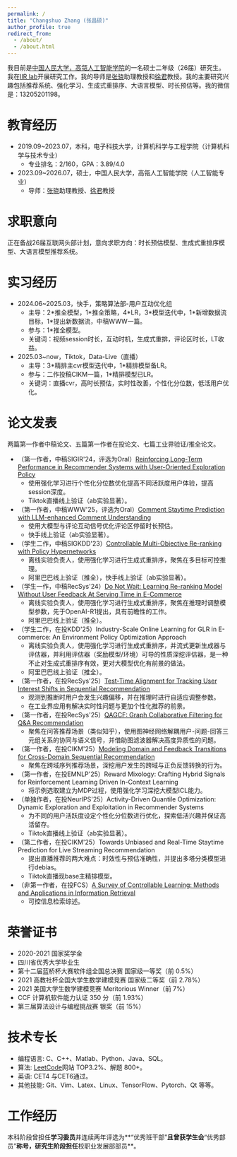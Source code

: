 ```yaml
---
permalink: /
title: "Changshuo Zhang (张昌硕)"
author_profile: true
redirect_from: 
  - /about/
  - /about.html
---
```


我目前是[中国人民大学，高瓴人工智能学院](http://ai.ruc.edu.cn/english/index.htm)的一名硕士二年级（26届）研究生。我在[IIR lab](https://ruc-iir-lab.github.io/)开展研究工作。我的导师是[张骁](https://scholar.google.com/citations?user=5FZ6wbAAAAAJ&hl=zh-CN&oi=ao)助理教授和[徐君](https://scholar.google.com/citations?user=su14mcEAAAAJ)教授。我的主要研究兴趣包括推荐系统、强化学习、生成式重排序、大语言模型、时长预估等。我的微信是：13205201198。

教育经历
======
+ 2019.09~2023.07，本科，电子科技大学，计算机科学与工程学院（计算机科学与技术专业）
  + 专业排名：2/160，GPA：3.89/4.0
+ 2023.09~2026.07，硕士，中国人民大学，高瓴人工智能学院（人工智能专业）
  + 导师：[张骁](https://scholar.google.com/citations?user=5FZ6wbAAAAAJ&hl=zh-CN&oi=ao)助理教授、[徐君](https://scholar.google.com/citations?user=su14mcEAAAAJ)教授

求职意向
======

正在备战26届互联网头部计划，意向求职方向：时长预估模型、生成式重排序模型、大语言模型推荐系统。

实习经历
======

+ 2024.06~2025.03，快手，策略算法部-用户互动优化组
  + 主导：2\*推全模型，1\*推全策略，4\*LR，3\*模型迭代中，1\*新增数据流目标，1\*提出新数据流，中稿WWW一篇。
  + 参与：1\*推全模型。
  + 关键词：视频session时长，互动时机，生成式重排，评论区时长，LT收益。
+ 2025.03~now，Tiktok，Data-Live（直播）
  + 主导：3\*精排主cvr模型迭代中，1*精排模型备LR。
  + 参与：二作投稿CIKM一篇，1\*精排模型已LR。
  + 关键词：直播cvr，高时长预估，实时性改善，个性化分位数，低活用户优化。

论文发表
======

两篇第一作者中稿论文、五篇第一作者在投论文、七篇工业界验证/推全论文。

+ （第一作者，中稿SIGIR'24，评选为Oral）[Reinforcing Long-Term Performance in Recommender Systems with User-Oriented Exploration Policy](https://dl.acm.org/doi/10.1145/3626772.3657714)
  + 使用强化学习进行个性化分位数优化提高不同活跃度用户体验，提高session深度。
  + Tiktok直播线上验证（ab实验显著）。
+ （第一作者，中稿WWW'25，评选为Oral）[Comment Staytime Prediction with LLM-enhanced Comment Understanding](https://dl.acm.org/doi/10.1145/3701716.3715213)
  + 使用大模型与评论互动信号优化评论区停留时长预估。
  + 快手线上验证（ab实验显著）。
+ （学生二作，中稿SIGKDD'23）[Controllable Multi-Objective Re-ranking with Policy Hypernetworks](https://dl.acm.org/doi/abs/10.1145/3580305.3599796)
  + 离线实验负责人，使用强化学习进行生成式重排序，聚焦在多目标可控推理。
  + 阿里巴巴线上验证（推全），快手线上验证（ab实验显著）。
+ （学生一作，中稿RecSys'24）[Do Not Wait: Learning Re-ranking Model Without User Feedback At Serving Time in E-Commerce](https://dl.acm.org/doi/abs/10.1145/3640457.3688165)
  + 离线实验负责人，使用强化学习进行生成式重排序，聚焦在推理时调整模型参数，先于OpenAI-R1提出，具有前瞻性的工作。
  + 阿里巴巴线上验证（推全）。
+ （学生二作，在投KDD'25）Industry-Scale Online Learning for GLR in E-commerce: An Environment Policy Optimization Approach
  + 离线实验负责人，使用强化学习进行生成式重排序，并流式更新生成器与评估器，并利用评估器（奖励模型/环境）可导的性质深挖评估器，是一种不止对生成式重排序有效，更对大模型优化有前景的做法。
  + 阿里巴巴线上验证（推全）。
+ （第一作者，在投RecSys'25）[Test-Time Alignment for Tracking User Interest Shifts in Sequential Recommendation](https://arxiv.org/abs/2504.01489)
  + 观测到推断时用户会发生兴趣偏移，并在推理时进行自适应调整参数。
  + 在工业界应用有解决实时性问题与更加个性化推荐的前景。
+ （第一作者，在投RecSys'25）[QAGCF: Graph Collaborative Filtering for Q&A Recommendation](https://arxiv.org/abs/2406.04828)
  + 聚焦在问答推荐场景（类似知乎），使用图神经网络解耦用户-问题-回答三元组关系的协同与语义信号，并借助图滤波器解决高度异质性的问题。
+ （第一作者，在投CIKM'25）[Modeling Domain and Feedback Transitions for Cross-Domain Sequential Recommendation](https://arxiv.org/abs/2408.08209)
  + 聚焦在跨域序列推荐场景，深挖用户发生的跨域与正负反馈转换的行为。
+ （第一作者，在投EMNLP'25）Reward Mixology: Crafting Hybrid Signals for
  Reinforcement Learning Driven In-Context Learning
  + 将示例选取建立为MDP过程，使用强化学习深挖大模型ICL能力。
+ （单独作者，在投NeurIPS'25）Activity-Driven Quantile Optimization: Dynamic Exploration and Exploitation in Recommender Systems
  + 为不同的用户活跃度设定个性化分位数进行优化，探索低活兴趣并保证高活留存。
  + Tiktok直播线上验证（ab实验显著）。
+ （第二作者，在投CIKM'25）Towards Unbiased and Real-Time Staytime Prediction for Live Streaming Recommendation
  + 提出直播推荐的两大难点：时效性与预估准确性，并提出多塔分类模型进行debias。
  + Tiktok直播现base主精排模型。
+ （非第一作者，在投FCS）[A Survey of Controllable Learning: Methods and Applications in Information Retrieval](https://arxiv.org/abs/2407.06083)
  + 可控信息检索综述。

荣誉证书
======

+ 2020-2021 国家奖学金
+ 四川省优秀大学毕业生
+ 第十二届蓝桥杯大赛软件组全国总决赛 国家级一等奖（前 0.5%）
+ 2021 高教社杯全国大学生数学建模竞赛 国家级二等奖（前 2.78%）
+ 2021 美国大学生数学建模竞赛 Meritorious Winner（前 7%）
+ CCF 计算机软件能力认证 350 分（前 1.93%）
+ 第三届算法设计与编程挑战赛 银奖（前 15%）

技术专长
======

+ 编程语言: C、C++、Matlab、Python、Java、SQL。
+ 算法: [LeetCode](https://leetcode.cn/u/lyingcs/)网站 TOP3.2%、解题 800+。
+ 英语: CET4 与CET6通过。
+ 其他技能: Git、Vim、Latex、Linux、TensorFlow、Pytorch、Qt 等等。

工作经历
======

本科阶段曾担任**学习委员**并连续两年评选为**“优秀班干部”**且曾获学生会**“优秀部员”**称号，研究生阶段担任**校职业发展部部员**。
